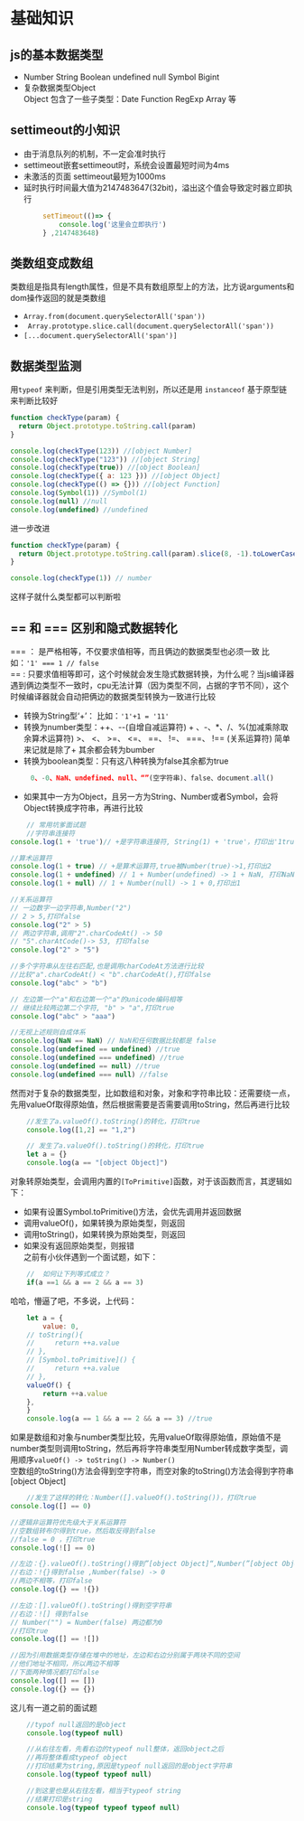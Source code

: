 # 基础知识
## js的基本数据类型
* Number String Boolean undefined null  Symbol Bigint
* 复杂数据类型Object   
Object 包含了一些子类型：Date Function RegExp Array 等

## settimeout的小知识
* 由于消息队列的机制，不一定会准时执行
* settimeout嵌套settimeout时，系统会设置最短时间为4ms
* 未激活的页面 settimeout最短为1000ms
* 延时执行时间最大值为2147483647(32bit)，溢出这个值会导致定时器立即执行
```js
        setTimeout(()=> {
            console.log('这里会立即执行')
        } ,2147483648)
```

## 类数组变成数组
类数组是指具有length属性，但是不具有数组原型上的方法，比方说arguments和dom操作返回的就是类数组   
*  ```Array.from(document.querySelectorAll('span'))```
* ``` Array.prototype.slice.call(document.querySelectorAll('span'))```
* ```[...document.querySelectorAll('span')] ``` 

## 数据类型监测
用``` typeof ``` 来判断，但是引用类型无法判别，所以还是用 ```instanceof``` 基于原型链来判断比较好
```js
function checkType(param) {
  return Object.prototype.toString.call(param)
}

console.log(checkType(123)) //[object Number]
console.log(checkType("123")) //[object String]
console.log(checkType(true)) //[object Boolean]
console.log(checkType({ a: 123 })) //[object Object]
console.log(checkType(() => {})) //[object Function]
console.log(Symbol(1)) //Symbol(1)
console.log(null) //null
console.log(undefined) //undefined
```
进一步改进
```js
function checkType(param) {
  return Object.prototype.toString.call(param).slice(8, -1).toLowerCase()
}

console.log(checkType(1)) // number
```
这样子就什么类型都可以判断啦

## == 和 === 区别和隐式数据转化
=== ： 是严格相等，不仅要求值相等，而且俩边的数据类型也必须一致 比如：``` '1' === 1 // false ```   
== : 只要求值相等即可，这个时候就会发生隐式数据转换，为什么呢？当js编译器遇到俩边类型不一致时，cpu无法计算（因为类型不同，占据的字节不同），这个时候编译器就会自动把俩边的数据类型转换为一致进行比较   
* 转换为String型‘+’： 比如：``` '1'+1 = '11' ```    
* 转换为number类型：++、--(自增自减运算符) + 、-、*、/、%(加减乘除取余算术运算符) >、 <、 >=、 <=、 ==、 !=、 ===、 !== (关系运算符) 简单来记就是除了+ 其余都会转为bumber
* 转换为boolean类型：只有这八种转换为false其余都为true   
```js
     0、-0、NaN、undefined、null、“”(空字符串)、false、document.all()
```
* 如果其中一方为Object，且另一方为String、Number或者Symbol，会将Object转换成字符串，再进行比较
```js
    // 常用坑爹面试题
    //字符串连接符
console.log(1 + 'true')// +是字符串连接符, String(1) + 'true'，打印出'1true'

//算术运算符
console.log(1 + true) // +是算术运算符,true被Number(true)->1,打印出2
console.log(1 + undefined) // 1 + Number(undefined) -> 1 + NaN, 打印NaN
console.log(1 + null) // 1 + Number(null) -> 1 + 0,打印出1

//关系运算符
// 一边数字一边字符串,Number("2")
// 2 > 5,打印false
console.log("2" > 5)
// 两边字符串,调用"2".charCodeAt() -> 50 
// "5".charAtCode()-> 53, 打印false
console.log("2" > "5") 

//多个字符串从左往右匹配,也是调用charCodeAt方法进行比较
//比较"a".charCodeAt() < "b".charCodeAt(),打印false
console.log("abc" > "b") 

// 左边第一个"a"和右边第一个"a"的unicode编码相等
// 继续比较两边第二个字符, "b" > "a",打印true
console.log("abc" > "aaa") 

//无视上述规则自成体系
console.log(NaN == NaN) // NaN和任何数据比较都是 false
console.log(undefined == undefined) //true
console.log(undefined === undefined) //true
console.log(undefined == null) //true
console.log(undefined === null) //false
```
然而对于复杂的数据类型，比如数组和对象，对象和字符串比较：还需要绕一点，先用valueOf取得原始值，然后根据需要是否需要调用toString，然后再进行比较
```js
    //发生了a.valueOf().toString()的转化，打印true
    console.log([1,2] == "1,2") 

    // 发生了a.valueOf().toString()的转化，打印true
    let a = {}
    console.log(a == "[object Object]") 
```
对象转原始类型，会调用内置的```[ToPrimitive]```函数，对于该函数而言，其逻辑如下：   
* 如果有设置Symbol.toPrimitive()方法，会优先调用并返回数据
* 调用valueOf()，如果转换为原始类型，则返回
* 调用toString()，如果转换为原始类型，则返回
* 如果没有返回原始类型，则报错   
之前有小伙伴遇到一个面试题，如下：
```js
    //  如何让下列等式成立？
    if(a ==1 && a == 2 && a == 3)
```
哈哈，懵逼了吧，不多说，上代码：
```js
    let a = {
        value: 0,
    // toString(){
    //     return ++a.value
    // },
    // [Symbol.toPrimitive]() {
    //     return ++a.value
    // },
    valueOf() {
        return ++a.value
    },
    }
    console.log(a == 1 && a == 2 && a == 3) //true
```
如果是数组和对象与number类型比较，先用valueOf取得原始值，原始值不是number类型则调用toString，然后再将字符串类型用Number转成数字类型，调用顺序```valueOf() -> toString() -> Number()   ```   
空数组的toString()方法会得到空字符串，而空对象的toString()方法会得到字符串[object Object]
```js
    //发生了这样的转化：Number([].valueOf().toString())，打印true
console.log([] == 0) 

//逻辑非运算符优先级大于关系运算符
//空数组转布尔得到true，然后取反得到false
//false = 0 ，打印true
console.log(![] == 0) 

//左边：{}.valueOf().toString()得到”[object Object]“,Number(”[object Object]“)->NaN
//右边：!{}得到false ,Number(false) -> 0
//两边不相等，打印false
console.log({} == !{})

//左边：[].valueOf().toString()得到空字符串
//右边：![] 得到false
// Number("") = Number(false) 两边都为0
//打印true
console.log([] == ![])

//因为引用数据类型存储在堆中的地址，左边和右边分别属于两块不同的空间
//他们地址不相同，所以两边不相等
//下面两种情况都打印false
console.log([] == [])
console.log({} == {})
```
这儿有一道之前的面试题
```js
    //typof null返回的是object
    console.log(typeof null)

    //从右往左看，先看右边的typeof null整体，返回object之后
    //再将整体看成typeof object
    //打印结果为string,原因是typeof null返回的是object字符串
    console.log(typeof typeof null)

    //到这里也是从右往左看，相当于typeof string
    //结果打印是string
    console.log(typeof typeof typeof null)
```